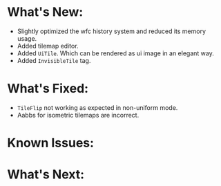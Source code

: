 # What's New:

- Slightly optimized the wfc history system and reduced its memory usage.
- Added tilemap editor.
- Added `UiTile`. Which can be rendered as ui image in an elegant way.
- Added `InvisibleTile` tag.

# What's Fixed:

- `TileFlip` not working as expected in non-uniform mode.
- Aabbs for isometric tilemaps are incorrect.

# Known Issues:

# What's Next: